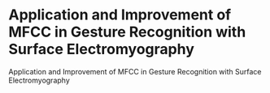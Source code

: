 # Application and Improvement of MFCC in Gesture Recognition with Surface Electromyography
 Application and Improvement of MFCC in Gesture Recognition with Surface Electromyography
